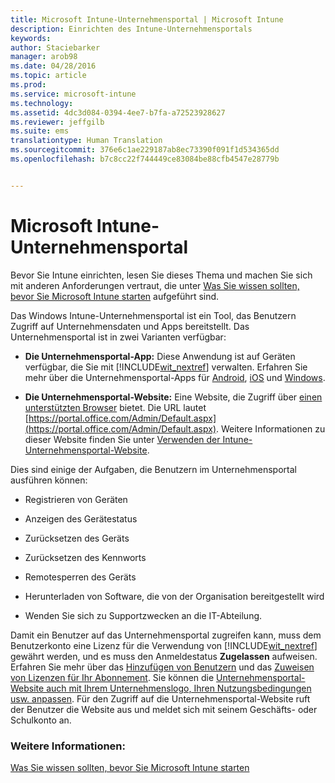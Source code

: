 ```yaml
---
title: Microsoft Intune-Unternehmensportal | Microsoft Intune
description: Einrichten des Intune-Unternehmensportals
keywords: 
author: Staciebarker
manager: arob98
ms.date: 04/28/2016
ms.topic: article
ms.prod: 
ms.service: microsoft-intune
ms.technology: 
ms.assetid: 4dc3d084-0394-4ee7-b7fa-a72523928627
ms.reviewer: jeffgilb
ms.suite: ems
translationtype: Human Translation
ms.sourcegitcommit: 376e6c1ae229187ab8ec73390f091f1d534365dd
ms.openlocfilehash: b7c8cc22f744449ce83084be88cfb4547e28779b


---
```


# Microsoft Intune-Unternehmensportal

Bevor Sie Intune einrichten, lesen Sie dieses Thema und machen Sie sich mit anderen Anforderungen vertraut, die unter [Was Sie wissen sollten, bevor Sie Microsoft Intune starten](what-to-know-before-you-start-microsoft-intune.md) aufgeführt sind.

Das Windows Intune-Unternehmensportal ist ein Tool, das Benutzern Zugriff auf Unternehmensdaten und Apps bereitstellt. Das Unternehmensportal ist in zwei Varianten verfügbar:

-   **Die Unternehmensportal-App:** Diese Anwendung ist auf Geräten verfügbar, die Sie mit [!INCLUDE[wit_nextref](../includes/wit_nextref_md.md)] verwalten. Erfahren Sie mehr über die Unternehmensportal-Apps für [Android](/Intune/EndUser/using-your-android-device-with-intune), [iOS](/Intune/EndUser/using-your-ios-or-mac-os-x-device-with-intune) und [Windows](/Intune/EndUser/using-your-windows-device-with-intune).


- **Die Unternehmensportal-Website:** Eine Website, die Zugriff über [einen unterstützten Browser](supported-web-browsers.md) bietet. Die URL lautet [https://portal.office.com/Admin/Default.aspx](https://portal.office.com/Admin/Default.aspx). Weitere Informationen zu dieser Website finden Sie unter [Verwenden der Intune-Unternehmensportal-Website](/Intune/EndUser/using-the-intune-company-portal-website).

Dies sind einige der Aufgaben, die Benutzern im Unternehmensportal ausführen können:

-   Registrieren von Geräten

-   Anzeigen des Gerätestatus

-   Zurücksetzen des Geräts

-   Zurücksetzen des Kennworts

-   Remotesperren des Geräts

-   Herunterladen von Software, die von der Organisation bereitgestellt wird

-   Wenden Sie sich zu Supportzwecken an die IT-Abteilung.

Damit ein Benutzer auf das Unternehmensportal zugreifen kann, muss dem Benutzerkonto eine Lizenz für die Verwendung von [!INCLUDE[wit_nextref](../includes/wit_nextref_md.md)] gewährt werden, und es muss den Anmeldestatus **Zugelassen** aufweisen. Erfahren Sie mehr über das [Hinzufügen von Benutzern](start-with-a-paid-subscription-to-microsoft-intune-step-3.md) und das [Zuweisen von Lizenzen für Ihr Abonnement](start-with-a-paid-subscription-to-microsoft-intune-step-4.md). Sie können die [ Unternehmensportal-Website auch mit Ihrem Unternehmenslogo, Ihren Nutzungsbedingungen usw. anpassen](start-with-a-paid-subscription-to-microsoft-intune-step-7.md). Für den Zugriff auf die Unternehmensportal-Website ruft der Benutzer die Website aus und meldet sich mit seinem Geschäfts- oder Schulkonto an.

### Weitere Informationen:
[Was Sie wissen sollten, bevor Sie Microsoft Intune starten](what-to-know-before-you-start-microsoft-intune.md)



<!--HONumber=Jul16_HO3-->


